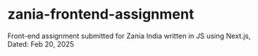 # zania-frontend-assignment
Front-end assignment submitted for Zania India written in JS using Next.js, Dated: Feb 20, 2025
